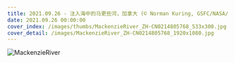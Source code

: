 ```yaml
---
title: 2021.09.26 - 注入海中的马更些河，加拿大 (© Norman Kuring, GSFC/NASA/USGS Landsat)
date: 2021.09.26 00:00:00
cover_index: /images/thumbs/MackenzieRiver_ZH-CN0214805768_533x300.jpg
cover_detail: /images/MackenzieRiver_ZH-CN0214805768_1920x1080.jpg
---
```


![MackenzieRiver](/images/MackenzieRiver_ZH-CN0214805768_1920x1080.jpg)
